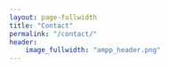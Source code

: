```yaml
---
layout: page-fullwidth
title: "Contact"
permalink: "/contact/"
header:
    image_fullwidth: "ampp_header.png"
---
```

